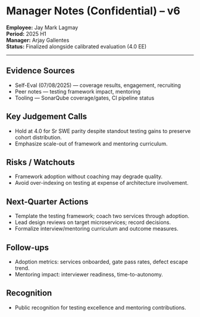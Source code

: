 # Manager Notes (Confidential) – v6

**Employee:** Jay Mark Lagmay  
**Period:** 2025 H1  
**Manager:** Arjay Gallentes  
**Status:** Finalized alongside calibrated evaluation (4.0 EE)

---

## Evidence Sources
- Self-Eval (07/08/2025) — coverage results, engagement, recruiting  
- Peer notes — testing framework impact, mentoring  
- Tooling — SonarQube coverage/gates, CI pipeline status

## Key Judgement Calls
- Hold at 4.0 for Sr SWE parity despite standout testing gains to preserve cohort distribution.  
- Emphasize scale-out of framework and mentoring curriculum.

## Risks / Watchouts
- Framework adoption without coaching may degrade quality.  
- Avoid over-indexing on testing at expense of architecture involvement.

## Next-Quarter Actions
- Template the testing framework; coach two services through adoption.  
- Lead design reviews on target microservices; record decisions.  
- Formalize interview/mentoring curriculum and outcome measures.

## Follow-ups
- Adoption metrics: services onboarded, gate pass rates, defect escape trend.  
- Mentoring impact: interviewer readiness, time-to-autonomy.

## Recognition
- Public recognition for testing excellence and mentoring contributions.


